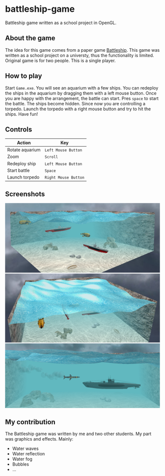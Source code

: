 # battleship-game
Battleship game written as a school project in OpenGL.

## About the game
The idea for this game comes from a paper game [Battleship](https://en.wikipedia.org/wiki/Battleship_(game)). This game was written as a school project on a universty, thus the functionality is limited. Original game is for two people. This is a single player.

## How to play
Start `Game.exe`. You will see an aquarium with a few ships. You can redeploy the ships in the aquarium by dragging them with a left mouse button. Once you are happy with the arrangement, the battle can start. Pres `space` to start the battle. The ships become hidden. Since now you are controlling a torpedo. Launch the torpedo with a right mouse button and try to hit the ships. Have fun!

## Controls
| Action  | Key |
| ------------- | ------------- |
| Rotate aquarium  | `Left Mouse Button`  |
| Zoom  | `Scroll`  |
| Redeploy ship  | `Left Mouse Button`  |
| Start battle  | `Space`  |
| Launch torpedo  | `Right Mouse Button`  |

## Screenshots
![scenery](img/aquarium.png)
![scenery](img/water.png)
![scenery](img/torpedo.png)

## My contribution
The Battleship game was written by me and two other students. My part was graphics and effects. Mainly: 
* Water waves
* Water reflection
* Water fog
* Bubbles
* ...


